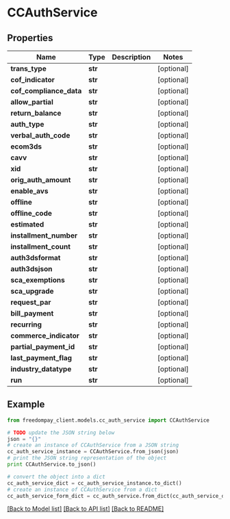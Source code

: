 # CCAuthService


## Properties
Name | Type | Description | Notes
------------ | ------------- | ------------- | -------------
**trans_type** | **str** |  | [optional] 
**cof_indicator** | **str** |  | [optional] 
**cof_compliance_data** | **str** |  | [optional] 
**allow_partial** | **str** |  | [optional] 
**return_balance** | **str** |  | [optional] 
**auth_type** | **str** |  | [optional] 
**verbal_auth_code** | **str** |  | [optional] 
**ecom3ds** | **str** |  | [optional] 
**cavv** | **str** |  | [optional] 
**xid** | **str** |  | [optional] 
**orig_auth_amount** | **str** |  | [optional] 
**enable_avs** | **str** |  | [optional] 
**offline** | **str** |  | [optional] 
**offline_code** | **str** |  | [optional] 
**estimated** | **str** |  | [optional] 
**installment_number** | **str** |  | [optional] 
**installment_count** | **str** |  | [optional] 
**auth3dsformat** | **str** |  | [optional] 
**auth3dsjson** | **str** |  | [optional] 
**sca_exemptions** | **str** |  | [optional] 
**sca_upgrade** | **str** |  | [optional] 
**request_par** | **str** |  | [optional] 
**bill_payment** | **str** |  | [optional] 
**recurring** | **str** |  | [optional] 
**commerce_indicator** | **str** |  | [optional] 
**partial_payment_id** | **str** |  | [optional] 
**last_payment_flag** | **str** |  | [optional] 
**industry_datatype** | **str** |  | [optional] 
**run** | **str** |  | [optional] 

## Example

```python
from freedompay_client.models.cc_auth_service import CCAuthService

# TODO update the JSON string below
json = "{}"
# create an instance of CCAuthService from a JSON string
cc_auth_service_instance = CCAuthService.from_json(json)
# print the JSON string representation of the object
print CCAuthService.to_json()

# convert the object into a dict
cc_auth_service_dict = cc_auth_service_instance.to_dict()
# create an instance of CCAuthService from a dict
cc_auth_service_form_dict = cc_auth_service.from_dict(cc_auth_service_dict)
```
[[Back to Model list]](../README.md#documentation-for-models) [[Back to API list]](../README.md#documentation-for-api-endpoints) [[Back to README]](../README.md)


